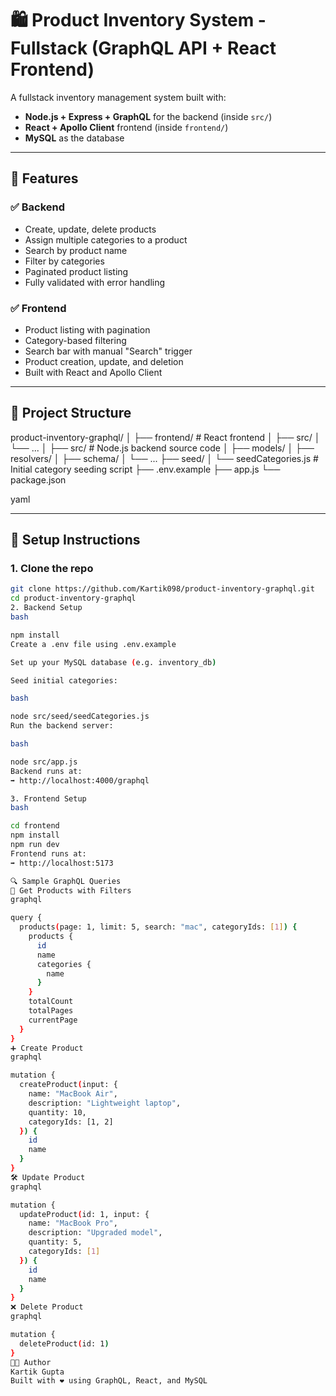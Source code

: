 # 🛍️ Product Inventory System - Fullstack (GraphQL API + React Frontend)

A fullstack inventory management system built with:

- **Node.js + Express + GraphQL** for the backend (inside `src/`)
- **React + Apollo Client** frontend (inside `frontend/`)
- **MySQL** as the database

---

## 🔧 Features

### ✅ Backend

- Create, update, delete products
- Assign multiple categories to a product
- Search by product name
- Filter by categories
- Paginated product listing
- Fully validated with error handling

### ✅ Frontend

- Product listing with pagination
- Category-based filtering
- Search bar with manual "Search" trigger
- Product creation, update, and deletion
- Built with React and Apollo Client

---

## 📁 Project Structure

product-inventory-graphql/
│
├── frontend/ # React frontend
│ ├── src/
│ └── ...
│
├── src/ # Node.js backend source code
│ ├── models/
│ ├── resolvers/
│ ├── schema/
│ └── ...
├── seed/
│ └── seedCategories.js # Initial category seeding script
├── .env.example
├── app.js
└── package.json

yaml


---

## 🚀 Setup Instructions

### 1. **Clone the repo**

```bash
git clone https://github.com/Kartik098/product-inventory-graphql.git
cd product-inventory-graphql
2. Backend Setup
bash

npm install
Create a .env file using .env.example

Set up your MySQL database (e.g. inventory_db)

Seed initial categories:

bash

node src/seed/seedCategories.js
Run the backend server:

bash

node src/app.js
Backend runs at:
➡️ http://localhost:4000/graphql

3. Frontend Setup
bash

cd frontend
npm install
npm run dev
Frontend runs at:
➡️ http://localhost:5173

🔍 Sample GraphQL Queries
📌 Get Products with Filters
graphql

query {
  products(page: 1, limit: 5, search: "mac", categoryIds: [1]) {
    products {
      id
      name
      categories {
        name
      }
    }
    totalCount
    totalPages
    currentPage
  }
}
➕ Create Product
graphql

mutation {
  createProduct(input: {
    name: "MacBook Air",
    description: "Lightweight laptop",
    quantity: 10,
    categoryIds: [1, 2]
  }) {
    id
    name
  }
}
🛠️ Update Product
graphql

mutation {
  updateProduct(id: 1, input: {
    name: "MacBook Pro",
    description: "Upgraded model",
    quantity: 5,
    categoryIds: [1]
  }) {
    id
    name
  }
}
❌ Delete Product
graphql

mutation {
  deleteProduct(id: 1)
}
👨‍💻 Author
Kartik Gupta
Built with ❤️ using GraphQL, React, and MySQL